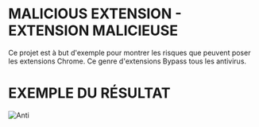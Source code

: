 # MALICIOUS EXTENSION - EXTENSION MALICIEUSE
Ce projet est à but d'exemple pour montrer les risques que peuvent poser les extensions Chrome. Ce genre d'extensions Bypass tous les antivirus.



# EXEMPLE DU RÉSULTAT

![Anti](https://user-images.githubusercontent.com/116922649/198746045-f7e3aa26-6b6b-40e0-853d-806d8fe3580f.PNG)
